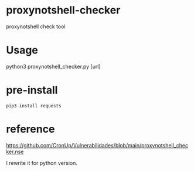 # proxynotshell-checker
proxynotshell check tool

# Usage
python3 proxynotshell_checker.py [url]

# pre-install
`pip3 install requests`

# reference
https://github.com/CronUp/Vulnerabilidades/blob/main/proxynotshell_checker.nse

I rewrite it for python version.
